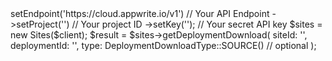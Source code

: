 <?php

use Appwrite\Client;
use Appwrite\Services\Sites;

$client = (new Client())
    ->setEndpoint('https://cloud.appwrite.io/v1') // Your API Endpoint
    ->setProject('<YOUR_PROJECT_ID>') // Your project ID
    ->setKey('<YOUR_API_KEY>'); // Your secret API key

$sites = new Sites($client);

$result = $sites->getDeploymentDownload(
    siteId: '<SITE_ID>',
    deploymentId: '<DEPLOYMENT_ID>',
    type: DeploymentDownloadType::SOURCE() // optional
);